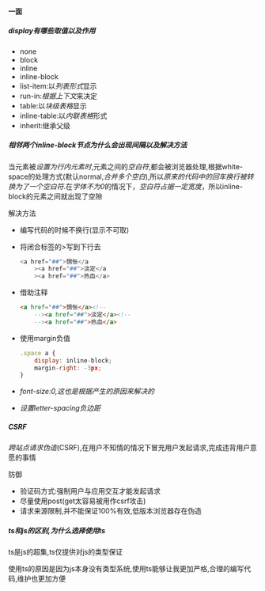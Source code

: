 #### 一面

##### display有哪些取值以及作用

* none
* block
* inline
* inline-block
* list-item:以*列表形式*显示
* run-in:*根据上下文*来决定
* table:以*块级表格*显示
* inline-table:以*内联表格*形式
* inherit:继承父级

##### 相邻两个inline-block节点为什么会出现间隔以及解决方法

当元素被*设置为行内元素时*,元素之间的*空白符*,都会被浏览器处理,根据white-space的处理方式(默认normal,*合并多个空白*),所以*原来的代码中的回车换行被转换为了一个空白符*.在*字体不为0*的情况下，*空白符占据一定宽度*，所以inline-block的元素之间就出现了空隙

解决方法

* 编写代码的时候不换行(显示不可取)

* 将闭合标签的>写到下行去

  ```js
  <a href="##">惆怅</a
      ><a href="##">淡定</a
      ><a href="##">热血</a>
  ```

* 借助注释

  ```html
  <a href="##">惆怅</a><!--
      --><a href="##">淡定</a><!--
      --><a href="##">热血</a>
  ```

* 使用margin负值

  ```js
  .space a {
      display: inline-block;
      margin-right: -3px;
  }
  ```

* *font-size:0,这也是根据产生的原因来解决的*

* *设置letter-spacing负边距*

##### CSRF

*跨站点请求伪造*(CSRF),在用户不知情的情况下冒充用户发起请求,完成违背用户意愿的事情

防御

* 验证码方式:强制用户与应用交互才能发起请求
* 尽量使用post(get太容易被用作csrf攻击)
* 请求来源限制,并不能保证100%有效,低版本浏览器存在伪造

##### ts和js的区别,为什么选择使用ts

ts是js的超集,ts仅提供对js的类型保证

使用ts的原因是因为js本身没有类型系统,使用ts能够让我更加严格,合理的编写代码,维护也更加方便